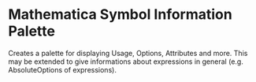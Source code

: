 Mathematica Symbol Information Palette
=================

Creates a palette for displaying Usage, Options, Attributes and more.
This may be extended to give informations about expressions in general
(e.g. AbsoluteOptions of expressions).
